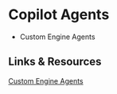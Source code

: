 # Copilot Agents

- Custom Engine Agents



## Links & Resources

[Custom Engine Agents](https://learn.microsoft.com/en-us/microsoft-365-copilot/extensibility/overview-custom-engine-agent)